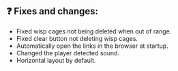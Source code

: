 

## ❓ Fixes and changes:
- Fixed wisp cages not being deleted when out of range.
- Fixed clear button not deleting wisp cages.
- Automatically open the links in the browser at startup.
- Changed the player detected sound.
- Horizontal layout by default.
